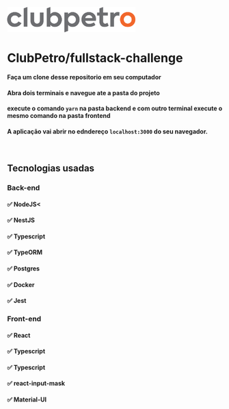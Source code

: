 <img src="logo-clubpetro.png" alt="Clubpetro" width="300">

# ClubPetro/fullstack-challenge


#### Faça um clone desse repositorio em seu computador

#### Abra dois terminais e navegue ate a pasta do projeto 

#### execute o comando `yarn` na pasta backend e com outro terminal execute o mesmo comando na pasta frontend

#### A aplicação vai abrir no edndereço ```localhost:3000``` do seu navegador.

&nbsp;





## Tecnologias usadas

### Back-end

#### ✅ NodeJS<
#### ✅ NestJS
#### ✅ Typescript
#### ✅ TypeORM
#### ✅ Postgres
#### ✅ Docker
#### ✅ Jest


### Front-end

#### ✅ React
#### ✅ Typescript
#### ✅ Typescript
#### ✅ react-input-mask
#### ✅ Material-UI

